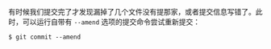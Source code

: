 有时候我们提交完了才发现漏掉了几个文件没有提那家，或者提交信息写错了。此时，可以运行自带有 `--amend` 选项的提交命令尝试重新提交：

```shell
$ git commit --amend
```

